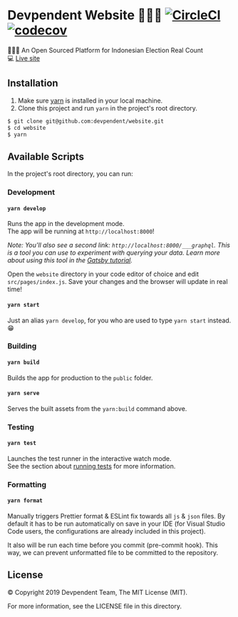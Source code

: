 # Devpendent Website 👨🏻‍💻 [![CircleCI](https://circleci.com/gh/devpendent/website/tree/master.svg?style=shield)](https://circleci.com/gh/devpendent/website/tree/master) [![codecov](https://codecov.io/gh/devpendent/website/branch/master/graph/badge.svg)](https://codecov.io/gh/devpendent/website)

👨🏻‍💻 An Open Sourced Platform for Indonesian Election Real Count<br>
💻 [Live site](https://devpendent.netlify.com/)

## Installation

1. Make sure [yarn](https://yarnpkg.com) is installed in your local machine.
2. Clone this project and run `yarn` in the project's root directory.

```sh
$ git clone git@github.com:devpendent/website.git
$ cd website
$ yarn
```

## Available Scripts

In the project's root directory, you can run:

### Development

#### `yarn develop`

Runs the app in the development mode.<br>
The app will be running at `http://localhost:8000`!

_Note: You'll also see a second link: _`http://localhost:8000/___graphql`_. This is a tool you can use to experiment with querying your data. Learn more about using this tool in the [Gatsby tutorial](https://www.gatsbyjs.org/tutorial/part-five/#introducing-graphiql)._

Open the `website` directory in your code editor of choice and edit `src/pages/index.js`. Save your changes and the browser will update in real time!

#### `yarn start`

Just an alias `yarn develop`, for you who are used to type `yarn start` instead. 😁

### Building

#### `yarn build`

Builds the app for production to the `public` folder.<br>

#### `yarn serve`

Serves the built assets from the `yarn:build` command above.

### Testing

#### `yarn test`

Launches the test runner in the interactive watch mode.<br>
See the section about [running tests](https://facebook.github.io/create-react-app/docs/running-tests) for more information.

### Formatting

#### `yarn format`

Manually triggers Prettier format & ESLint fix towards all `js` & `json` files.
By default it has to be run automatically on save in your IDE (for Visual Studio Code users, the configurations are already included in this project).

It also will be run each time before you commit (pre-commit hook).
This way, we can prevent unformatted file to be committed to the repository.

## License

© Copyright 2019 Devpendent Team, The MIT License (MIT).

For more information, see the LICENSE file in this directory.
